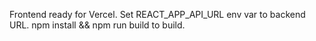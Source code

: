 Frontend ready for Vercel. Set REACT_APP_API_URL env var to backend URL. npm install && npm run build to build.